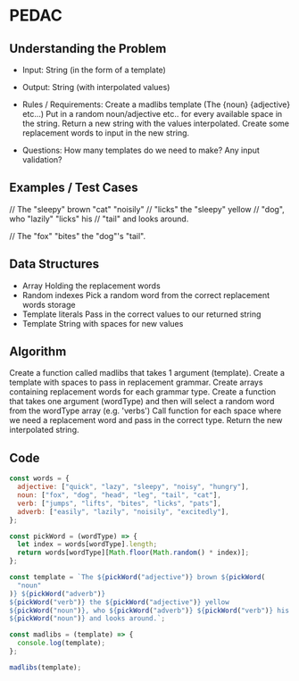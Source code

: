 # PEDAC

## Understanding the Problem

- Input:
  String (in the form of a template)

- Output:
  String (with interpolated values)

- Rules / Requirements:
  Create a madlibs template (The {noun} {adjective} etc...)
  Put in a random noun/adjective etc.. for every available space in the string.
  Return a new string with the values interpolated.
  Create some replacement words to input in the new string.

- Questions:
  How many templates do we need to make?
  Any input validation?

## Examples / Test Cases

// The "sleepy" brown "cat" "noisily"
// "licks" the "sleepy" yellow
// "dog", who "lazily" "licks" his
// "tail" and looks around.

// The "fox" "bites" the "dog"'s "tail".

## Data Structures

- Array
  Holding the replacement words
- Random indexes
  Pick a random word from the correct replacement words storage
- Template literals
  Pass in the correct values to our returned string
- Template
  String with spaces for new values

## Algorithm

Create a function called madlibs that takes 1 argument (template).
Create a template with spaces to pass in replacement grammar.
Create arrays containing replacement words for each grammar type.
Create a function that takes one argument (wordType) and then will select a random word from the wordType array (e.g. 'verbs')
Call function for each space where we need a replacement word and pass in the correct type.
Return the new interpolated string.

## Code

```js
const words = {
  adjective: ["quick", "lazy", "sleepy", "noisy", "hungry"],
  noun: ["fox", "dog", "head", "leg", "tail", "cat"],
  verb: ["jumps", "lifts", "bites", "licks", "pats"],
  adverb: ["easily", "lazily", "noisily", "excitedly"],
};

const pickWord = (wordType) => {
  let index = words[wordType].length;
  return words[wordType][Math.floor(Math.random() * index)];
};

const template = `The ${pickWord("adjective")} brown ${pickWord(
  "noun"
)} ${pickWord("adverb")}
${pickWord("verb")} the ${pickWord("adjective")} yellow
${pickWord("noun")}, who ${pickWord("adverb")} ${pickWord("verb")} his
${pickWord("noun")} and looks around.`;

const madlibs = (template) => {
  console.log(template);
};

madlibs(template);
```
